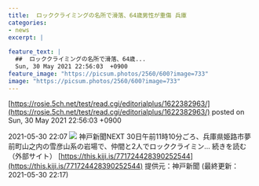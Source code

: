```yaml
---
title:  ロッククライミングの名所で滑落、64歳男性が重傷 兵庫  
categories:
- news
excerpt: |
  
feature_text: |
  ##  ロッククライミングの名所で滑落、64歳...
  Sun, 30 May 2021 22:56:03  +0900
feature_image: "https://picsum.photos/2560/600?image=733"
image: "https://picsum.photos/2560/600?image=733"
---
```


[https://rosie.5ch.net/test/read.cgi/editorialplus/1622382963/](https://rosie.5ch.net/test/read.cgi/editorialplus/1622382963/)
posted on Sun, 30 May 2021 22:56:03  +0900

<!--more-->

2021-05-30 22:07 ![](https://contents.oricon.co.jp/upimg/article/3/1531/1531030/detail/img400/395da0fdb61641ee3390c007756225c491d9e71710563e525584b0ef4653a8a6.jpg) 神戸新聞NEXT 30日午前11時10分ごろ、兵庫県姫路市夢前町山之内の雪彦山系の岩場で、仲間と2人でロッククライミン... 続きを読む（外部サイト） [https://this.kiji.is/771724428390252544](https://this.kiji.is/771724428390252544) 提供元：神戸新聞 (最終更新：2021-05-30 22:17)
